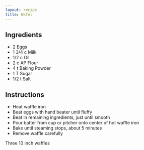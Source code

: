 ```yaml
---
layout: recipe
title: Wafel
---
```


## Ingredients
- 2 Eggs
- 1 3/4 c Milk
- 1/2 c Oil
- 2 c AP Flour
- 4 t Baking Powder
- 1 T Sugar
- 1/2 t Salt

## Instructions
- Heat waffle iron
- Beat eggs with hand beater until fluffy
- Beat in remaining ingredients, just until smooth
- Pour batter from cup or pitcher onto center of hot waffle iron
- Bake until steaming stops, about 5 minutes
- Remove waffle carefully

Three 10 inch waffles
